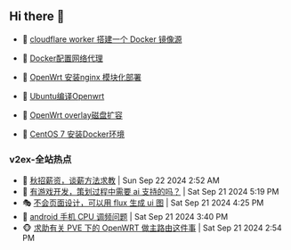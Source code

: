 ## Hi there 👋

<!--
**dkyg666/dkyg666** is a ✨ _special_ ✨ repository because its `README.md` (this file) appears on your GitHub profile.

Here are some ideas to get you started:

- 🔭 I’m currently working on ...
- 🌱 I’m currently learning ...
- 👯 I’m looking to collaborate on ...
- 🤔 I’m looking for help with ...
- 💬 Ask me about ...
- 📫 How to reach me: ...
- 😄 Pronouns: ...
- ⚡ Fun fact: ...
-->

<!-- BLOG-POST-LIST:START -->
- 🦩 [cloudflare worker 搭建一个 Docker 镜像源](http://blog.1996099.xyz/archives/cloudflare-worker-da-jian-yi-ge-docker-jing-xiang-zhan) 

- 🚦 [Docker配置网络代理](http://blog.1996099.xyz/archives/dockerpei-zhi-wang-luo-dai-li) 

- 🫶 [OpenWrt 安装nginx 模块化部署](http://blog.1996099.xyz/archives/openwrt-an-zhuang-nginx-mo-kuai-hua-bu-shu) 

- 🦄 [Ubuntu编译Openwrt](http://blog.1996099.xyz/archives/ubuntuzi-bian-yi-openwrt) 

- 🐻 [OpenWrt overlay磁盘扩容](http://blog.1996099.xyz/archives/openwrt-overlay) 

- 🤖 [CentOS 7 安装Docker环境](http://blog.1996099.xyz/archives/centos-docker) 
<!-- BLOG-POST-LIST:END -->

### v2ex-全站热点
<!-- v2ex:START -->
- 🥸 [秋招薪资，谈薪方法求教](https://www.v2ex.com/t/1074769#reply0) | Sun Sep 22 2024 2:52 AM
- 🤗 [有游戏开发，策划过程中需要 ai 支持的吗？](https://www.v2ex.com/t/1074733#reply0) | Sat Sep 21 2024 5:19 PM
- 🎭 [不会页面设计，可以用 flux 生成 ui 图](https://www.v2ex.com/t/1074731#reply2) | Sat Sep 21 2024 4:25 PM
- 🥷 [android 手机 CPU 调频问题](https://www.v2ex.com/t/1074723#reply2) | Sat Sep 21 2024 3:40 PM
- 🐵 [求助有关 PVE 下的 OpenWRT 做主路由这件事](https://www.v2ex.com/t/1074716#reply9) | Sat Sep 21 2024 2:54 PM<!-- v2ex:END -->

